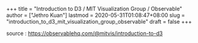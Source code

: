 +++
title = "Introduction to D3 / MIT Visualization Group / Observable"
author = ["Jethro Kuan"]
lastmod = 2020-05-31T01:08:47+08:00
slug = "introduction_to_d3_mit_visualization_group_observable"
draft = false
+++

source
: <https://observablehq.com/@mitvis/introduction-to-d3>
